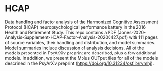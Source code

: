 # HCAP
Data handling and factor analysis of the Harmonized Cognitive Assessment Protocol (HCAP) neuropsychological performance battery in the 2016 Health and Retirement Study. This repo contains a PDF (Jones-2020-Analysis-Supplement-HCAP-Factor-Analysis-20200427.pdf) with 111 pages of source variables, their handling and distribution, and model summaries. Model summaries include discussion of analysis decisions. All of the models presented in PsyArXiv preprint are described, plus a few additional models. In addition, we present the Mplus OUTput files for all of the models descrined in the PsyArXiv preprint (https://doi.org/10.31234/osf.io/rvmhj).
